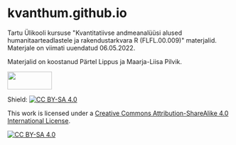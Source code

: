 # kvanthum.github.io

Tartu Ülikooli kursuse "Kvantitatiivse andmeanalüüsi alused humanitaarteadlastele ja rakendustarkvara R (FLFL.00.009)" materjalid. Materjale on viimati uuendatud 06.05.2022.

Materjalid on koostanud Pärtel Lippus ja Maarja-Liisa Pilvik.

<img src="https://www.hitsa.ee/photos/HITSA_logo.png" width="100" height="40">

Shield: [![CC BY-SA 4.0][cc-by-sa-shield]][cc-by-sa]

This work is licensed under a
[Creative Commons Attribution-ShareAlike 4.0 International License][cc-by-sa].

[![CC BY-SA 4.0][cc-by-sa-image]][cc-by-sa]

[cc-by-sa]: http://creativecommons.org/licenses/by-sa/4.0/
[cc-by-sa-image]: https://licensebuttons.net/l/by-sa/4.0/88x31.png
[cc-by-sa-shield]: https://img.shields.io/badge/License-CC%20BY--SA%204.0-lightgrey.svg
